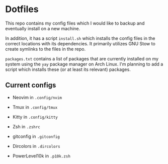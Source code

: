 # Dotfiles

This repo contains my config files which I would like to backup and eventually
install on a new machine.

In addition, it has a script `install.sh` which installs the config files in
the correct locations with its dependencies.  It primarily utilizes GNU Stow to
create symlinks to the files in the repo.

`packages.txt` contains a list of packages that are currently installed on my
system using the `yay` package manager on Arch Linux. I'm planning to add a
script which installs these (or at least its relevant) packages.

## Current configs

- Neovim in `.config/nvim`
- Tmux in `.config/tmux`
- Kitty in `.config/kitty`

- Zsh in `.zshrc`
- gitconfig in `.gitconfig`
- Dircolors in `.dircolors`
- PowerLevel10k in `.p10k.zsh`
